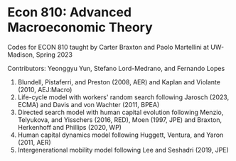 # Econ 810: Advanced Macroeconomic Theory

Codes for ECON 810 taught by Carter Braxton and Paolo Martellini at UW-Madison, Spring 2023

Contributors: Yeonggyu Yun, Stefano Lord-Medrano, and Fernando Lopes

1. Blundell, Pistaferri, and Preston (2008, AER) and Kaplan and Violante (2010, AEJ:Macro)
2. Life-cycle model with workers' random search following Jarosch (2023, ECMA) and Davis and von Wachter (2011, BPEA)
3. Directed search model with human capital evolution following Menzio, Telyukova, and Yisschers (2016, RED), Moen (1997, JPE) and Braxton, Herkenhoff and Phillips (2020, WP)
4. Human capital dynamics model following Huggett, Ventura, and Yaron (2011, AER)
5. Intergenerational mobility model following Lee and Seshadri (2019, JPE)
